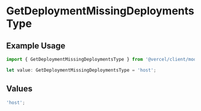 # GetDeploymentMissingDeploymentsType

## Example Usage

```typescript
import { GetDeploymentMissingDeploymentsType } from '@vercel/client/models/operations';

let value: GetDeploymentMissingDeploymentsType = 'host';
```

## Values

```typescript
'host';
```
